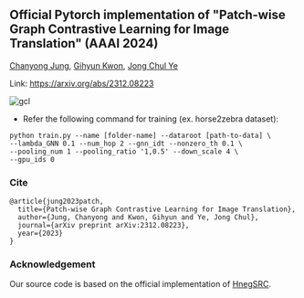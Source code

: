 ## Official Pytorch implementation of "Patch-wise Graph Contrastive Learning for Image Translation" (AAAI 2024)
[Chanyong Jung](https://sites.google.com/view/jcy132), [Gihyun Kwon](https://sites.google.com/view/gihyunkwon), [Jong Chul Ye](https://bispl.weebly.com/professor.html) 

Link: https://arxiv.org/abs/2312.08223

![gcl](https://github.com/jcy132/PatchGCL/assets/52989204/af5ed888-cc62-4657-b348-bda295398f99)

* Refer the following command for training (ex. horse2zebra dataset):
```
python train.py --name [folder-name] --dataroot [path-to-data] \
--lambda_GNN 0.1 --num_hop 2 --gnn_idt --nonzero_th 0.1 \
--pooling_num 1 --pooling_ratio '1,0.5' --down_scale 4 \
--gpu_ids 0
```

### Cite
```
@article{jung2023patch,
  title={Patch-wise Graph Contrastive Learning for Image Translation},
  author={Jung, Chanyong and Kwon, Gihyun and Ye, Jong Chul},
  journal={arXiv preprint arXiv:2312.08223},
  year={2023}
}
```

### Acknowledgement
Our source code is based on the official implementation of [HnegSRC](https://github.com/jcy132/Hneg_SRC). 
